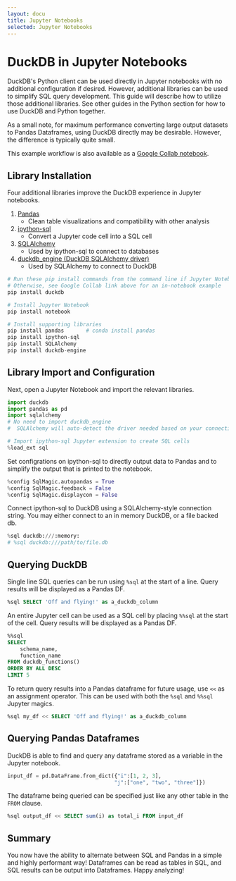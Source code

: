 ```yaml
---
layout: docu
title: Jupyter Notebooks
selected: Jupyter Notebooks
---
```


# DuckDB in Jupyter Notebooks
DuckDB's Python client can be used directly in Jupyter notebooks with no additional configuration if desired. 
However, additional libraries can be used to simplify SQL query development. 
This guide will describe how to utilize those additional libraries.
See other guides in the Python section for how to use DuckDB and Python together.  
  
As a small note, for maximum performance converting large output datasets to Pandas Dataframes, using DuckDB directly may be desirable. However, the difference is typically quite small.  

This example workflow is also available as a [Google Collab notebook](https://colab.research.google.com/drive/1eOA2FYHqEfZWLYssbUxdIpSL3PFxWVjk?usp=sharing).

## Library Installation
Four additional libraries improve the DuckDB experience in Jupyter notebooks. 
1. [Pandas](https://github.com/pandas-dev/pandas)
    * Clean table visualizations and compatibility with other analysis
2. [ipython-sql](https://github.com/catherinedevlin/ipython-sql)
    * Convert a Jupyter code cell into a SQL cell
3. [SQLAlchemy](https://github.com/sqlalchemy/sqlalchemy)
    * Used by ipython-sql to connect to databases
4. [duckdb_engine (DuckDB SQLAlchemy driver)](https://github.com/Mause/duckdb_engine)
    * Used by SQLAlchemy to connect to DuckDB

```python
# Run these pip install commands from the command line if Jupyter Notebook is not yet installed.
# Otherwise, see Google Collab link above for an in-notebook example
pip install duckdb

# Install Jupyter Notebook
pip install notebook

# Install supporting libraries
pip install pandas       # conda install pandas
pip install ipython-sql 
pip install SQLAlchemy
pip install duckdb-engine
```

## Library Import and Configuration
Next, open a Jupyter Notebook and import the relevant libraries. 
```python
import duckdb
import pandas as pd
import sqlalchemy
# No need to import duckdb_engine
#  SQLAlchemy will auto-detect the driver needed based on your connection string!

# Import ipython-sql Jupyter extension to create SQL cells
%load_ext sql
```

Set configrations on ipython-sql to directly output data to Pandas and to simplify the output that is printed to the notebook.  
```python
%config SqlMagic.autopandas = True
%config SqlMagic.feedback = False
%config SqlMagic.displaycon = False
```

Connect ipython-sql to DuckDB using a SQLAlchemy-style connection string. 
You may either connect to an in memory DuckDB, or a file backed db.
```python
%sql duckdb:///:memory:
# %sql duckdb:///path/to/file.db
```

## Querying DuckDB
Single line SQL queries can be run using `%sql` at the start of a line. Query results will be displayed as a Pandas DF.
```sql
%sql SELECT 'Off and flying!' as a_duckdb_column
```
An entire Jupyter cell can be used as a SQL cell by placing `%%sql` at the start of the cell. Query results will be displayed as a Pandas DF.
```sql
%%sql
SELECT
    schema_name,
    function_name
FROM duckdb_functions()
ORDER BY ALL DESC
LIMIT 5
```

To return query results into a Pandas dataframe for future usage, use `<<` as an assignment operator.
This can be used with both the `%sql` and `%%sql` Jupyter magics.
```sql
%sql my_df << SELECT 'Off and flying!' as a_duckdb_column
```

## Querying Pandas Dataframes
DuckDB is able to find and query any dataframe stored as a variable in the Jupyter notebook.
```python
input_df = pd.DataFrame.from_dict({"i":[1, 2, 3],
                                  "j":["one", "two", "three"]})
```
The dataframe being queried can be specified just like any other table in the `FROM` clause.  
```sql
%sql output_df << SELECT sum(i) as total_i FROM input_df
```

## Summary
You now have the ability to alternate between SQL and Pandas in a simple and highly performant way! Dataframes can be read as tables in SQL, and SQL results can be output into Dataframes. Happy analyzing!
